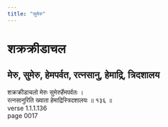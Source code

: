 ```yaml
---
title: "सुमेरु"
---
```


# शक्रक्रीडाचल
## मेरु, सुमेरु, हेमपर्वत, रत्नसानु, हेमाद्रि, त्रिदशालय
शक्रक्रीडाचलो मेरुः सुमेरुर्हेमपर्वतः ।<br />रत्नसानुरिति ख्याता हेमाद्रिस्त्रिदशालयः ॥ १३६ ॥<br />verse 1.1.1.136<br />page 0017

